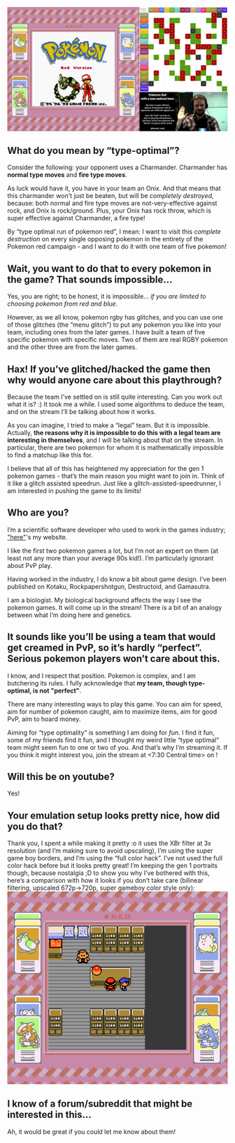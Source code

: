 ![This is what it looks like!](https://github.com/hamishtodd1/typeOptimalPokemonRun/blob/master/whatItLooksLIke.png?raw=true)
## What do you mean by “type-optimal”?
Consider the following: your opponent uses a Charmander. Charmander has **normal type moves** and **fire type moves**.

As luck would have it, you have in your team an Onix. And that means that this charmander won't just be beaten, but will be *completely destroyed*, because: both normal and fire type moves are not-very-effective against rock, and Onix is rock/ground. Plus, your Onix has rock throw, which is super effective against Charmander, a fire type!

By “type optimal run of pokemon red”, I mean: I want to visit this *complete destruction* on every single opposing pokemon in the entirety of the Pokemon red campaign - and I want to do it with one team of five pokemon!

## Wait, you want to do that to every pokemon in the game? That sounds impossible...
Yes, you are right; to be honest, it is impossible... *if you are limited to choosing pokemon from red and blue*.

However, as we all know, pokemon rgby has glitches, and you can use one of those glitches (the “menu glitch”) to put any pokemon you like into your team, including ones from the later games. I have built a team of five specific pokemon with specific moves. Two of them are real RGBY pokemon and the other three are from the later games.

## Hax! If you’ve glitched/hacked the game then why would anyone care about this playthrough?
Because the team I’ve settled on is still quite interesting. Can you work out what it is? :) It took me a while. I used some algorithms to deduce the team, and on the stream I’ll be talking about how it works.

As you can imagine, I tried to make a “legal” team. But it is impossible. Actually, **the reasons why it is impossible to do this with a legal team are interesting in themselves**, and I will be talking about that on the stream. In particular, there are two pokemon for whom it is mathematically impossible to find a matchup like this for.

I believe that all of this has heightened my appreciation for the gen 1 pokemon games - that’s the main reason you might want to join in. Think of it like a glitch assisted speedrun. Just like a glitch-assisted-speedrunner, I am interested in pushing the game to its limits!

## Who are you?
I’m a scientific software developer who used to work in the games industry; ["here"](https://hamishtodd1.github.io)'s my website.

I like the first two pokemon games a lot, but I’m not an expert on them (at least not any more than your average 90s kid!). I’m particularly ignorant about PvP play.

Having worked in the industry, I do know a bit about game design. I've been published on Kotaku, Rockpapershotgun, Destructoid, and Gamasutra.

I am a biologist. My biological background affects the way I see the pokemon games. It will come up in the stream! There is a bit of an analogy between what I’m doing here and genetics.

## It sounds like you’ll be using a team that would get creamed in PvP, so it’s hardly “perfect”. Serious pokemon players won’t care about this.
I know, and I respect that position. Pokemon is complex, and I am butchering its rules. I fully acknowledge that **my team, though type-optimal, is not "perfect"**.

There are many interesting ways to play this game. You can aim for speed, aim for number of pokemon caught, aim to maximize items, aim for good PvP, aim to hoard money.

Aiming for “type optimality” is something I am doing for *fun*. I find it fun, some of my friends find it fun, and I thought my weird little “type optimal” team might seem fun to one or two of you. And that’s why I’m streaming it. If you think it might interest you, join the stream at <7:30 Central time> on <Friday>!

## Will this be on youtube?
Yes!

## Your emulation setup looks pretty nice, how did you do that?
Thank you, I spent a while making it pretty :o it uses the XBr filter at 3x resolution (and I’m making sure to avoid upscaling), I’m using the super game boy borders, and I’m using the “full color hack”. I’ve not used the full color hack before but it looks pretty great! I’m keeping the gen 1 portraits though, because nostalgia ;D to show you why I’ve bothered with this, here’s a comparison with how it looks if you don’t take care (bilinear filtering, upscaled 672p->720p, super gameboy color style only):
![MY EYES!](https://github.com/hamishtodd1/typeOptimalPokemonRun/blob/master/Comparison.gif?raw=true)

## I know of a forum/subreddit that might be interested in this...
Ah, it would be great if you could let me know about them!